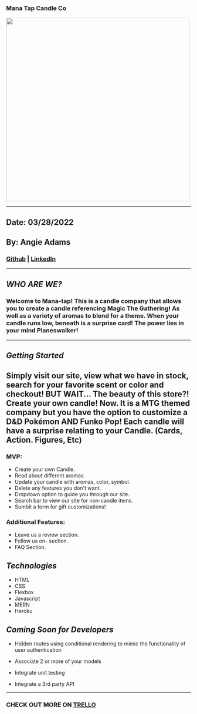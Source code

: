 ### Mana Tap Candle Co


<img src="https://user-images.githubusercontent.com/100215186/160302677-f4d71930-644f-45ba-a680-efd717d1d804.jpg" width="500">

***
## Date: 03/28/2022

## By: Angie Adams

 ### [Github](https://github.com/angieadams68) |  [LinkedIn](https://www.linkedin.com/in/aqsa-saleheen/)
 ***
 


 ## ***WHO ARE WE?***
 ### Welcome to Mana-tap! This is a candle company that allows you to create a candle referencing Magic The Gathering! As well as a variety of aromas to blend for a theme. When your candle runs low, beneath is a surprise card! The power lies in your mind Planeswalker! 
 
***
 
 ## ***Getting Started***
## Simply visit our site, view what we have in stock, search for your favorite scent or color and checkout! BUT WAIT... The beauty of this store?! Create your own candle! Now. It is a MTG themed company but you have the option to customize a D&D Pokémon AND Funko Pop! Each candle will have a surprise relating to your Candle. (Cards, Action. Figures, Etc)
 

### MVP:
  * Create your own Candle.
  * Read about different aromas.
  * Update your candle with aromas, color, symbol.
  * Delete any features you don't want.
  * Dropdown option to guide you through our site.
  * Search bar to view our site for non-candle items.
  * Sumbit a form for gift customizations!

 ### Additional Features:
* Leave us a review section.
* Follow us on- section.
* FAQ Section. 



  
 ## ***Technologies***
 * HTML
 * CSS
 * Flexbox
 * Javascript
 * MERN
 * Heroku


## ***Coming Soon for Developers***
* Hidden routes using conditional rendering to mimic the functionality of user authentication

* Associate 2 or more of your models

* Integrate unit testing

* Integrate a 3rd party API

***


### **CHECK OUT MORE ON [TRELLO](https://trello.com/b/WG8frwte/candle-website-p-2)**

